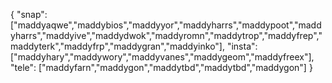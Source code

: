 { "snap": ["maddyaqwe","maddybios","maddyyor","maddyharrs","maddypoot","maddyharrs","maddyive","maddydwok","maddyromn","maddytrop","maddyfrep","maddyterk","maddyfrp","maddygran","maddyinko"], "insta": ["maddyhary","maddywory","maddyvanes","maddygeom","maddyfreex"], "tele": ["maddyfarn","maddygon","maddytbd","maddytbd","maddygon"] }
